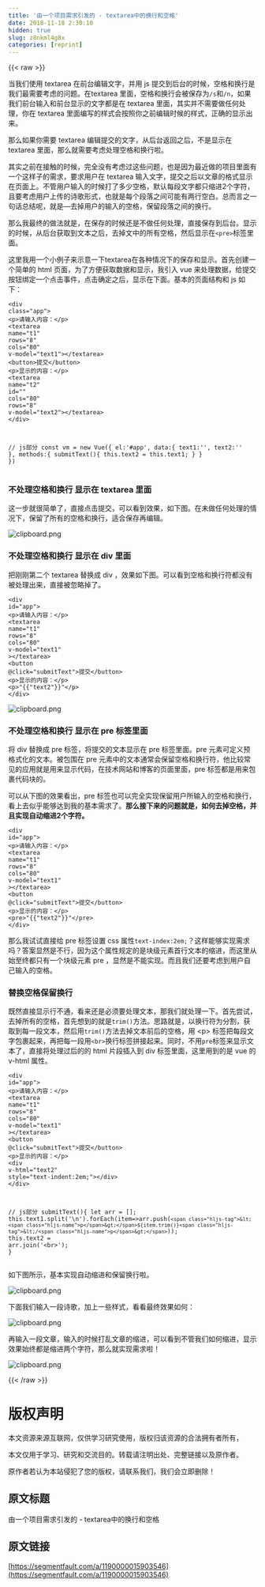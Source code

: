 ```yaml
---
title: '由一个项目需求引发的 - textarea中的换行和空格' 
date: 2018-11-18 2:30:10
hidden: true
slug: z8nkml4g8x
categories: [reprint]
---
```


{{< raw >}}
<p>&#x5F53;&#x6211;&#x4EEC;&#x4F7F;&#x7528; textarea &#x5728;&#x524D;&#x53F0;&#x7F16;&#x8F91;&#x6587;&#x5B57;&#xFF0C;&#x5E76;&#x7528; js &#x63D0;&#x4EA4;&#x5230;&#x540E;&#x53F0;&#x7684;&#x65F6;&#x5019;&#xFF0C;&#x7A7A;&#x683C;&#x548C;&#x6362;&#x884C;&#x662F;&#x6211;&#x4EEC;&#x6700;&#x9700;&#x8981;&#x8003;&#x8651;&#x7684;&#x95EE;&#x9898;&#x3002;&#x5728;textarea &#x91CC;&#x9762;&#xFF0C;&#x7A7A;&#x683C;&#x548C;&#x6362;&#x884C;&#x4F1A;&#x88AB;&#x4FDD;&#x5B58;&#x4E3A;<code>/s</code>&#x548C;<code>/n</code>&#xFF0C;&#x5982;&#x679C;&#x6211;&#x4EEC;&#x524D;&#x53F0;&#x8F93;&#x5165;&#x548C;&#x524D;&#x53F0;&#x663E;&#x793A;&#x7684;&#x6587;&#x5B57;&#x90FD;&#x662F;&#x5728; textarea &#x91CC;&#x9762;&#xFF0C;&#x5176;&#x5B9E;&#x5E76;&#x4E0D;&#x9700;&#x8981;&#x505A;&#x4EFB;&#x4F55;&#x5904;&#x7406;&#xFF0C;&#x4F60;&#x5728; textarea &#x91CC;&#x9762;&#x7F16;&#x5199;&#x7684;&#x6837;&#x5F0F;&#x4F1A;&#x6309;&#x7167;&#x4F60;&#x4E4B;&#x524D;&#x7F16;&#x8F91;&#x65F6;&#x5019;&#x7684;&#x6837;&#x5F0F;&#xFF0C;&#x6B63;&#x786E;&#x7684;&#x663E;&#x793A;&#x51FA;&#x6765;&#x3002;</p><p>&#x90A3;&#x4E48;&#x5982;&#x679C;&#x4F60;&#x9700;&#x8981; textarea &#x7F16;&#x8F91;&#x63D0;&#x4EA4;&#x7684;&#x6587;&#x5B57;&#xFF0C;&#x4ECE;&#x540E;&#x53F0;&#x8FD4;&#x56DE;&#x4E4B;&#x540E;&#xFF0C;&#x4E0D;&#x662F;&#x663E;&#x793A;&#x5728; textarea &#x91CC;&#x9762;&#xFF0C;&#x90A3;&#x4E48;&#x5C31;&#x9700;&#x8981;&#x8003;&#x8651;&#x5904;&#x7406;&#x7A7A;&#x683C;&#x548C;&#x6362;&#x884C;&#x5566;&#x3002;</p><p>&#x5176;&#x5B9E;&#x4E4B;&#x524D;&#x5728;&#x63A5;&#x89E6;&#x7684;&#x65F6;&#x5019;&#xFF0C;&#x5B8C;&#x5168;&#x6CA1;&#x6709;&#x8003;&#x8651;&#x8FC7;&#x8FD9;&#x4E9B;&#x95EE;&#x9898;&#xFF0C;&#x4E5F;&#x662F;&#x56E0;&#x4E3A;&#x6700;&#x8FD1;&#x505A;&#x7684;&#x9879;&#x76EE;&#x91CC;&#x9762;&#x6709;&#x4E00;&#x4E2A;&#x8FD9;&#x6837;&#x5B50;&#x7684;&#x9700;&#x6C42;&#xFF0C;&#x8981;&#x6C42;&#x7528;&#x6237;&#x5728; textarea &#x8F93;&#x5165;&#x6587;&#x5B57;&#xFF0C;&#x63D0;&#x4EA4;&#x4E4B;&#x540E;&#x4EE5;&#x6587;&#x7AE0;&#x7684;&#x683C;&#x5F0F;&#x663E;&#x793A;&#x5728;&#x9875;&#x9762;&#x4E0A;&#x3002;&#x4E0D;&#x7BA1;&#x7528;&#x6237;&#x8F93;&#x5165;&#x7684;&#x65F6;&#x5019;&#x6253;&#x4E86;&#x591A;&#x5C11;&#x7A7A;&#x683C;&#xFF0C;&#x9ED8;&#x8BA4;&#x6BCF;&#x6BB5;&#x6587;&#x5B57;&#x90FD;&#x53EA;&#x7F29;&#x8FDB;2&#x4E2A;&#x5B57;&#x7B26;&#xFF0C;&#x4E14;&#x8981;&#x8003;&#x8651;&#x7528;&#x6237;&#x4E0A;&#x4F20;&#x7684;&#x8BD7;&#x6B4C;&#x5F62;&#x5F0F;&#xFF0C;&#x4E5F;&#x5C31;&#x662F;&#x6BCF;&#x4E2A;&#x6BB5;&#x843D;&#x4E4B;&#x95F4;&#x53EF;&#x80FD;&#x6709;&#x4E24;&#x884C;&#x7A7A;&#x767D;&#x3002;&#x603B;&#x800C;&#x8A00;&#x4E4B;&#x4E00;&#x53E5;&#x8BDD;&#x603B;&#x7ED3;&#x5462;&#xFF0C;&#x5C31;&#x662F;&#x2014;&#x53BB;&#x6389;&#x7528;&#x6237;&#x7684;&#x8F93;&#x5165;&#x7684;&#x7A7A;&#x683C;&#xFF0C;&#x4FDD;&#x7559;&#x6BB5;&#x843D;&#x4E4B;&#x95F4;&#x7684;&#x6362;&#x884C;&#x3002;</p><p>&#x90A3;&#x4E48;&#x6211;&#x6700;&#x7EC8;&#x7684;&#x505A;&#x6CD5;&#x5C31;&#x662F;&#xFF0C;&#x5728;&#x4FDD;&#x5B58;&#x7684;&#x65F6;&#x5019;&#x8FD8;&#x662F;&#x4E0D;&#x505A;&#x4EFB;&#x4F55;&#x5904;&#x7406;&#xFF0C;&#x76F4;&#x63A5;&#x4FDD;&#x5B58;&#x5230;&#x540E;&#x53F0;&#x3002;&#x663E;&#x793A;&#x7684;&#x65F6;&#x5019;&#xFF0C;&#x4ECE;&#x540E;&#x53F0;&#x83B7;&#x53D6;&#x5230;&#x6587;&#x672C;&#x4E4B;&#x540E;&#xFF0C;&#x53BB;&#x6389;&#x6587;&#x4E2D;&#x7684;&#x6240;&#x6709;&#x7A7A;&#x683C;&#xFF0C;&#x7136;&#x540E;&#x663E;&#x793A;&#x5728;<code>&lt;pre&gt;</code>&#x6807;&#x7B7E;&#x91CC;&#x9762;&#x3002;</p><p>&#x8FD9;&#x91CC;&#x6211;&#x7528;&#x4E00;&#x4E2A;&#x5C0F;&#x4F8B;&#x5B50;&#x6765;&#x793A;&#x610F;&#x4E00;&#x4E0B;textarea&#x5728;&#x5404;&#x79CD;&#x60C5;&#x51B5;&#x4E0B;&#x7684;&#x4FDD;&#x5B58;&#x548C;&#x663E;&#x793A;&#x3002;&#x9996;&#x5148;&#x521B;&#x5EFA;&#x4E00;&#x4E2A;&#x7B80;&#x5355;&#x7684; html &#x9875;&#x9762;&#xFF0C;&#x4E3A;&#x4E86;&#x65B9;&#x4FBF;&#x83B7;&#x53D6;&#x6570;&#x636E;&#x548C;&#x663E;&#x793A;&#xFF0C;&#x6211;&#x5F15;&#x5165; vue &#x6765;&#x5904;&#x7406;&#x6570;&#x636E;&#xFF0C;&#x7ED9;&#x63D0;&#x4EA4;&#x6309;&#x94AE;&#x7ED1;&#x5B9A;&#x4E00;&#x4E2A;&#x70B9;&#x51FB;&#x4E8B;&#x4EF6;&#xFF0C;&#x70B9;&#x51FB;&#x786E;&#x5B9A;&#x4E4B;&#x540E;&#xFF0C;&#x663E;&#x793A;&#x5728;&#x4E0B;&#x9762;&#x3002;&#x57FA;&#x672C;&#x7684;&#x9875;&#x9762;&#x7ED3;&#x6784;&#x548C; js &#x5982;&#x4E0B;&#xFF1A;</p><div class="widget-codetool" style="display:none"><div class="widget-codetool--inner"><span class="selectCode code-tool" data-toggle="tooltip" data-placement="top" title="" data-original-title="&#x5168;&#x9009;"></span> <span type="button" class="copyCode code-tool" data-toggle="tooltip" data-placement="top" data-clipboard-text="&lt;div class=&quot;app&quot;&gt;
    &lt;p&gt;&#x8BF7;&#x8F93;&#x5165;&#x5185;&#x5BB9;&#xFF1A;&lt;/p&gt;
    &lt;textarea name=&quot;t1&quot; rows=&quot;8&quot; cols=&quot;80&quot; v-model=&quot;text1&quot;&gt;&lt;/textarea&gt;
    &lt;button&gt;&#x63D0;&#x4EA4;&lt;/button&gt;
    &lt;p&gt;&#x663E;&#x793A;&#x7684;&#x5185;&#x5BB9;&#xFF1A;&lt;/p&gt;
    &lt;textarea name=&quot;t2&quot; id=&quot;&quot; cols=&quot;80&quot; rows=&quot;8&quot; v-model=&quot;text2&quot;&gt;&lt;/textarea&gt;
&lt;/div&gt;

// js&#x90E8;&#x5206;
const vm = new Vue({
    el:&apos;#app&apos;,
    data:{
        text1:&apos;&apos;,
        text2:&apos;&apos;
    },
    methods:{
        submitText(){
            this.text2 = this.text1;
        }
    }
})" title="" data-original-title="&#x590D;&#x5236;"></span> <span type="button" class="saveToNote code-tool" data-toggle="tooltip" data-placement="top" title="" data-original-title="&#x653E;&#x8FDB;&#x7B14;&#x8BB0;"></span></div></div><pre class="hljs xml"><code><span class="hljs-tag">&lt;<span class="hljs-name">div</span> <span class="hljs-attr">class</span>=<span class="hljs-string">&quot;app&quot;</span>&gt;</span>
    <span class="hljs-tag">&lt;<span class="hljs-name">p</span>&gt;</span>&#x8BF7;&#x8F93;&#x5165;&#x5185;&#x5BB9;&#xFF1A;<span class="hljs-tag">&lt;/<span class="hljs-name">p</span>&gt;</span>
    <span class="hljs-tag">&lt;<span class="hljs-name">textarea</span> <span class="hljs-attr">name</span>=<span class="hljs-string">&quot;t1&quot;</span> <span class="hljs-attr">rows</span>=<span class="hljs-string">&quot;8&quot;</span> <span class="hljs-attr">cols</span>=<span class="hljs-string">&quot;80&quot;</span> <span class="hljs-attr">v-model</span>=<span class="hljs-string">&quot;text1&quot;</span>&gt;</span><span class="hljs-tag">&lt;/<span class="hljs-name">textarea</span>&gt;</span>
    <span class="hljs-tag">&lt;<span class="hljs-name">button</span>&gt;</span>&#x63D0;&#x4EA4;<span class="hljs-tag">&lt;/<span class="hljs-name">button</span>&gt;</span>
    <span class="hljs-tag">&lt;<span class="hljs-name">p</span>&gt;</span>&#x663E;&#x793A;&#x7684;&#x5185;&#x5BB9;&#xFF1A;<span class="hljs-tag">&lt;/<span class="hljs-name">p</span>&gt;</span>
    <span class="hljs-tag">&lt;<span class="hljs-name">textarea</span> <span class="hljs-attr">name</span>=<span class="hljs-string">&quot;t2&quot;</span> <span class="hljs-attr">id</span>=<span class="hljs-string">&quot;&quot;</span> <span class="hljs-attr">cols</span>=<span class="hljs-string">&quot;80&quot;</span> <span class="hljs-attr">rows</span>=<span class="hljs-string">&quot;8&quot;</span> <span class="hljs-attr">v-model</span>=<span class="hljs-string">&quot;text2&quot;</span>&gt;</span><span class="hljs-tag">&lt;/<span class="hljs-name">textarea</span>&gt;</span>
<span class="hljs-tag">&lt;/<span class="hljs-name">div</span>&gt;</span>

// js&#x90E8;&#x5206;
const vm = new Vue({
    el:&apos;#app&apos;,
    data:{
        text1:&apos;&apos;,
        text2:&apos;&apos;
    },
    methods:{
        submitText(){
            this.text2 = this.text1;
        }
    }
})</code></pre><h3 id="articleHeader0">&#x4E0D;&#x5904;&#x7406;&#x7A7A;&#x683C;&#x548C;&#x6362;&#x884C; &#x663E;&#x793A;&#x5728; textarea &#x91CC;&#x9762;</h3><p>&#x8FD9;&#x4E00;&#x6B65;&#x5C31;&#x5F88;&#x7B80;&#x5355;&#x4E86;&#xFF0C;&#x76F4;&#x63A5;&#x70B9;&#x51FB;&#x63D0;&#x4EA4;&#xFF0C;&#x53EF;&#x4EE5;&#x770B;&#x5230;&#x6548;&#x679C;&#xFF0C;&#x5982;&#x4E0B;&#x56FE;&#x3002;&#x5728;&#x672A;&#x505A;&#x4EFB;&#x4F55;&#x5904;&#x7406;&#x7684;&#x60C5;&#x51B5;&#x4E0B;&#xFF0C;&#x4FDD;&#x7559;&#x4E86;&#x6240;&#x6709;&#x7684;&#x7A7A;&#x683C;&#x548C;&#x6362;&#x884C;&#xFF0C;&#x9002;&#x5408;&#x4FDD;&#x5B58;&#x518D;&#x7F16;&#x8F91;&#x3002;</p><p><span class="img-wrap"><img data-src="/img/bVbeToN?w=1039&amp;h=926" src="https://static.alili.tech/img/bVbeToN?w=1039&amp;h=926" alt="clipboard.png" title="clipboard.png" style="cursor:pointer"></span></p><h3 id="articleHeader1">&#x4E0D;&#x5904;&#x7406;&#x7A7A;&#x683C;&#x548C;&#x6362;&#x884C; &#x663E;&#x793A;&#x5728; div &#x91CC;&#x9762;</h3><p>&#x628A;&#x521A;&#x521A;&#x7B2C;&#x4E8C;&#x4E2A; textarea &#x66FF;&#x6362;&#x6210; div &#xFF0C;&#x6548;&#x679C;&#x5982;&#x4E0B;&#x56FE;&#x3002;&#x53EF;&#x4EE5;&#x770B;&#x5230;&#x7A7A;&#x683C;&#x548C;&#x6362;&#x884C;&#x7B26;&#x90FD;&#x6CA1;&#x6709;&#x88AB;&#x5904;&#x7406;&#x51FA;&#x6765;&#xFF0C;&#x76F4;&#x63A5;&#x88AB;&#x5FFD;&#x7565;&#x6389;&#x4E86;&#x3002;</p><div class="widget-codetool" style="display:none"><div class="widget-codetool--inner"><span class="selectCode code-tool" data-toggle="tooltip" data-placement="top" title="" data-original-title="&#x5168;&#x9009;"></span> <span type="button" class="copyCode code-tool" data-toggle="tooltip" data-placement="top" data-clipboard-text="&lt;div id=&quot;app&quot;&gt;
    &lt;p&gt;&#x8BF7;&#x8F93;&#x5165;&#x5185;&#x5BB9;&#xFF1A;&lt;/p&gt;
    &lt;textarea name=&quot;t1&quot; rows=&quot;8&quot; cols=&quot;80&quot; v-model=&quot;text1&quot; &gt;&lt;/textarea&gt;
    &lt;button @click=&quot;submitText&quot;&gt;&#x63D0;&#x4EA4;&lt;/button&gt;
    &lt;p&gt;&#x663E;&#x793A;&#x7684;&#x5185;&#x5BB9;&#xFF1A;&lt;/p&gt;
    &lt;p&gt;"{{"text2"}}"&lt;/p&gt;
&lt;/div&gt;" title="" data-original-title="&#x590D;&#x5236;"></span> <span type="button" class="saveToNote code-tool" data-toggle="tooltip" data-placement="top" title="" data-original-title="&#x653E;&#x8FDB;&#x7B14;&#x8BB0;"></span></div></div><pre class="hljs django"><code><span class="xml"><span class="hljs-tag">&lt;<span class="hljs-name">div</span> <span class="hljs-attr">id</span>=<span class="hljs-string">&quot;app&quot;</span>&gt;</span>
    <span class="hljs-tag">&lt;<span class="hljs-name">p</span>&gt;</span>&#x8BF7;&#x8F93;&#x5165;&#x5185;&#x5BB9;&#xFF1A;<span class="hljs-tag">&lt;/<span class="hljs-name">p</span>&gt;</span>
    <span class="hljs-tag">&lt;<span class="hljs-name">textarea</span> <span class="hljs-attr">name</span>=<span class="hljs-string">&quot;t1&quot;</span> <span class="hljs-attr">rows</span>=<span class="hljs-string">&quot;8&quot;</span> <span class="hljs-attr">cols</span>=<span class="hljs-string">&quot;80&quot;</span> <span class="hljs-attr">v-model</span>=<span class="hljs-string">&quot;text1&quot;</span> &gt;</span><span class="hljs-tag">&lt;/<span class="hljs-name">textarea</span>&gt;</span>
    <span class="hljs-tag">&lt;<span class="hljs-name">button</span> @<span class="hljs-attr">click</span>=<span class="hljs-string">&quot;submitText&quot;</span>&gt;</span>&#x63D0;&#x4EA4;<span class="hljs-tag">&lt;/<span class="hljs-name">button</span>&gt;</span>
    <span class="hljs-tag">&lt;<span class="hljs-name">p</span>&gt;</span>&#x663E;&#x793A;&#x7684;&#x5185;&#x5BB9;&#xFF1A;<span class="hljs-tag">&lt;/<span class="hljs-name">p</span>&gt;</span>
    <span class="hljs-tag">&lt;<span class="hljs-name">p</span>&gt;</span></span><span class="hljs-template-variable">"{{"text2"}}"</span><span class="xml"><span class="hljs-tag">&lt;/<span class="hljs-name">p</span>&gt;</span>
<span class="hljs-tag">&lt;/<span class="hljs-name">div</span>&gt;</span></span></code></pre><p><span class="img-wrap"><img data-src="/img/bVbeToK?w=1039&amp;h=816" src="https://static.alili.tech/img/bVbeToK?w=1039&amp;h=816" alt="clipboard.png" title="clipboard.png" style="cursor:pointer"></span></p><h3 id="articleHeader2">&#x4E0D;&#x5904;&#x7406;&#x7A7A;&#x683C;&#x548C;&#x6362;&#x884C; &#x663E;&#x793A;&#x5728; pre &#x6807;&#x7B7E;&#x91CC;&#x9762;</h3><p>&#x5C06; div &#x66FF;&#x6362;&#x6210; pre &#x6807;&#x7B7E;&#xFF0C;&#x5C06;&#x63D0;&#x4EA4;&#x7684;&#x6587;&#x672C;&#x663E;&#x793A;&#x5728; pre &#x6807;&#x7B7E;&#x91CC;&#x9762;&#x3002;pre &#x5143;&#x7D20;&#x53EF;&#x5B9A;&#x4E49;&#x9884;&#x683C;&#x5F0F;&#x5316;&#x7684;&#x6587;&#x672C;&#x3002;&#x88AB;&#x5305;&#x56F4;&#x5728; pre &#x5143;&#x7D20;&#x4E2D;&#x7684;&#x6587;&#x672C;&#x901A;&#x5E38;&#x4F1A;&#x4FDD;&#x7559;&#x7A7A;&#x683C;&#x548C;&#x6362;&#x884C;&#x7B26;&#xFF0C;&#x4ED6;&#x6BD4;&#x8F83;&#x5E38;&#x89C1;&#x7684;&#x5E94;&#x7528;&#x5C31;&#x662F;&#x7528;&#x6765;&#x663E;&#x793A;&#x4EE3;&#x7801;&#xFF0C;&#x5728;&#x6280;&#x672F;&#x7F51;&#x7AD9;&#x548C;&#x535A;&#x5BA2;&#x7684;&#x9875;&#x9762;&#x91CC;&#x9762;&#xFF0C;pre &#x6807;&#x7B7E;&#x90FD;&#x662F;&#x7528;&#x6765;&#x5305;&#x88F9;&#x4EE3;&#x7801;&#x5757;&#x7684;&#x3002;</p><p>&#x53EF;&#x4EE5;&#x4ECE;&#x4E0B;&#x56FE;&#x7684;&#x6548;&#x679C;&#x770B;&#x51FA;&#xFF0C;pre &#x6807;&#x7B7E;&#x4E5F;&#x53EF;&#x4EE5;&#x5B8C;&#x5168;&#x5B9E;&#x73B0;&#x4FDD;&#x7559;&#x7528;&#x6237;&#x6240;&#x8F93;&#x5165;&#x7684;&#x7A7A;&#x683C;&#x548C;&#x6362;&#x884C;&#xFF0C;&#x770B;&#x4E0A;&#x53BB;&#x4F3C;&#x4E4E;&#x80FD;&#x591F;&#x8FBE;&#x5230;&#x6211;&#x7684;&#x57FA;&#x672C;&#x9700;&#x6C42;&#x4E86;&#x3002;<strong>&#x90A3;&#x4E48;&#x63A5;&#x4E0B;&#x6765;&#x7684;&#x95EE;&#x9898;&#x5C31;&#x662F;&#xFF0C;&#x5982;&#x4F55;&#x53BB;&#x6389;&#x7A7A;&#x683C;&#xFF0C;&#x5E76;&#x4E14;&#x5B9E;&#x73B0;&#x81EA;&#x52A8;&#x7F29;&#x8FDB;2&#x4E2A;&#x5B57;&#x7B26;&#x3002;</strong></p><div class="widget-codetool" style="display:none"><div class="widget-codetool--inner"><span class="selectCode code-tool" data-toggle="tooltip" data-placement="top" title="" data-original-title="&#x5168;&#x9009;"></span> <span type="button" class="copyCode code-tool" data-toggle="tooltip" data-placement="top" data-clipboard-text="&lt;div id=&quot;app&quot;&gt;
    &lt;p&gt;&#x8BF7;&#x8F93;&#x5165;&#x5185;&#x5BB9;&#xFF1A;&lt;/p&gt;
    &lt;textarea name=&quot;t1&quot; rows=&quot;8&quot; cols=&quot;80&quot; v-model=&quot;text1&quot; &gt;&lt;/textarea&gt;
    &lt;button @click=&quot;submitText&quot;&gt;&#x63D0;&#x4EA4;&lt;/button&gt;
    &lt;p&gt;&#x663E;&#x793A;&#x7684;&#x5185;&#x5BB9;&#xFF1A;&lt;/p&gt;
    &lt;pre&gt;"{{"text2"}}"&lt;/pre&gt;
&lt;/div&gt;" title="" data-original-title="&#x590D;&#x5236;"></span> <span type="button" class="saveToNote code-tool" data-toggle="tooltip" data-placement="top" title="" data-original-title="&#x653E;&#x8FDB;&#x7B14;&#x8BB0;"></span></div></div><pre class="hljs django"><code><span class="xml"><span class="hljs-tag">&lt;<span class="hljs-name">div</span> <span class="hljs-attr">id</span>=<span class="hljs-string">&quot;app&quot;</span>&gt;</span>
    <span class="hljs-tag">&lt;<span class="hljs-name">p</span>&gt;</span>&#x8BF7;&#x8F93;&#x5165;&#x5185;&#x5BB9;&#xFF1A;<span class="hljs-tag">&lt;/<span class="hljs-name">p</span>&gt;</span>
    <span class="hljs-tag">&lt;<span class="hljs-name">textarea</span> <span class="hljs-attr">name</span>=<span class="hljs-string">&quot;t1&quot;</span> <span class="hljs-attr">rows</span>=<span class="hljs-string">&quot;8&quot;</span> <span class="hljs-attr">cols</span>=<span class="hljs-string">&quot;80&quot;</span> <span class="hljs-attr">v-model</span>=<span class="hljs-string">&quot;text1&quot;</span> &gt;</span><span class="hljs-tag">&lt;/<span class="hljs-name">textarea</span>&gt;</span>
    <span class="hljs-tag">&lt;<span class="hljs-name">button</span> @<span class="hljs-attr">click</span>=<span class="hljs-string">&quot;submitText&quot;</span>&gt;</span>&#x63D0;&#x4EA4;<span class="hljs-tag">&lt;/<span class="hljs-name">button</span>&gt;</span>
    <span class="hljs-tag">&lt;<span class="hljs-name">p</span>&gt;</span>&#x663E;&#x793A;&#x7684;&#x5185;&#x5BB9;&#xFF1A;<span class="hljs-tag">&lt;/<span class="hljs-name">p</span>&gt;</span>
    <span class="hljs-tag">&lt;<span class="hljs-name">pre</span>&gt;</span></span><span class="hljs-template-variable">"{{"text2"}}"</span><span class="xml"><span class="hljs-tag">&lt;/<span class="hljs-name">pre</span>&gt;</span>
<span class="hljs-tag">&lt;/<span class="hljs-name">div</span>&gt;</span></span></code></pre><p>&#x90A3;&#x4E48;&#x6211;&#x8BD5;&#x8BD5;&#x76F4;&#x63A5;&#x7ED9; pre &#x6807;&#x7B7E;&#x8BBE;&#x7F6E; css &#x5C5E;&#x6027;<code>text-index:2em;</code>&#xFF1F;&#x8FD9;&#x6837;&#x80FD;&#x591F;&#x5B9E;&#x73B0;&#x9700;&#x6C42;&#x5417;&#xFF1F;&#x7B54;&#x6848;&#x663E;&#x7136;&#x662F;&#x4E0D;&#x884C;&#xFF0C;&#x56E0;&#x4E3A;&#x8FD9;&#x4E2A;&#x5C5E;&#x6027;&#x89C4;&#x5B9A;&#x7684;&#x662F;&#x5757;&#x7EA7;&#x5143;&#x7D20;&#x9996;&#x884C;&#x6587;&#x672C;&#x7684;&#x7F29;&#x8FDB;&#xFF0C;&#x800C;&#x8FD9;&#x91CC;&#x4ECE;&#x59CB;&#x81F3;&#x7EC8;&#x90FD;&#x53EA;&#x6709;&#x4E00;&#x4E2A;&#x5757;&#x7EA7;&#x5143;&#x7D20; pre &#xFF0C;&#x663E;&#x7136;&#x662F;&#x4E0D;&#x80FD;&#x5B9E;&#x73B0;&#x3002;&#x800C;&#x4E14;&#x6211;&#x4EEC;&#x8FD8;&#x8981;&#x8003;&#x8651;&#x5230;&#x7528;&#x6237;&#x81EA;&#x5DF1;&#x8F93;&#x5165;&#x7684;&#x7A7A;&#x683C;&#x3002;</p><h3 id="articleHeader3">&#x66FF;&#x6362;&#x7A7A;&#x683C;&#x4FDD;&#x7559;&#x6362;&#x884C;</h3><p>&#x65E2;&#x7136;&#x76F4;&#x63A5;&#x663E;&#x793A;&#x884C;&#x4E0D;&#x901A;&#xFF0C;&#x770B;&#x6765;&#x8FD8;&#x662F;&#x5FC5;&#x987B;&#x8981;&#x5904;&#x7406;&#x6587;&#x672C;&#xFF0C;&#x90A3;&#x6211;&#x4EEC;&#x5C31;&#x5904;&#x7406;&#x4E00;&#x4E0B;&#x3002;&#x9996;&#x5148;&#x5C1D;&#x8BD5;&#xFF0C;&#x53BB;&#x6389;&#x6240;&#x6709;&#x7684;&#x7A7A;&#x683C;&#xFF0C;&#x9996;&#x5148;&#x60F3;&#x5230;&#x7684;&#x5C31;&#x662F;<code>trim()</code>&#x65B9;&#x6CD5;&#x3002;&#x601D;&#x8DEF;&#x5C31;&#x662F;&#xFF0C;&#x4EE5;&#x6362;&#x884C;&#x7B26;&#x4E3A;&#x5206;&#x5272;&#xFF0C;&#x83B7;&#x53D6;&#x5230;&#x6BCF;&#x4E00;&#x6BB5;&#x6587;&#x672C;&#xFF0C;&#x7136;&#x540E;&#x7528;<code>trim()</code>&#x65B9;&#x6CD5;&#x53BB;&#x6389;&#x6587;&#x672C;&#x524D;&#x540E;&#x7684;&#x7A7A;&#x683C;&#xFF0C;&#x7528; &lt;p&gt; &#x6807;&#x7B7E;&#x628A;&#x6BCF;&#x6BB5;&#x6587;&#x5B57;&#x5305;&#x88F9;&#x8D77;&#x6765;&#xFF0C;&#x518D;&#x628A;&#x6BCF;&#x4E00;&#x6BB5;&#x7528;<code>&lt;br&gt;</code>&#x6362;&#x884C;&#x6807;&#x7B7E;&#x62FC;&#x63A5;&#x8D77;&#x6765;&#x3002;&#x540C;&#x65F6;&#xFF0C;&#x4E0D;&#x7528;<code>pre</code>&#x6807;&#x7B7E;&#x6765;&#x663E;&#x793A;&#x6587;&#x672C;&#x4E86;&#xFF0C;&#x76F4;&#x63A5;&#x5C06;&#x5904;&#x7406;&#x8FC7;&#x540E;&#x7684;&#x7684; html &#x7247;&#x6BB5;&#x63D2;&#x5165;&#x5230; div &#x6807;&#x7B7E;&#x91CC;&#x9762;&#xFF0C;&#x8FD9;&#x91CC;&#x7528;&#x5230;&#x7684;&#x662F; vue &#x7684; v-html &#x5C5E;&#x6027;&#x3002;</p><div class="widget-codetool" style="display:none"><div class="widget-codetool--inner"><span class="selectCode code-tool" data-toggle="tooltip" data-placement="top" title="" data-original-title="&#x5168;&#x9009;"></span> <span type="button" class="copyCode code-tool" data-toggle="tooltip" data-placement="top" data-clipboard-text="&lt;div id=&quot;app&quot;&gt;
    &lt;p&gt;&#x8BF7;&#x8F93;&#x5165;&#x5185;&#x5BB9;&#xFF1A;&lt;/p&gt;
    &lt;textarea name=&quot;t1&quot; rows=&quot;8&quot; cols=&quot;80&quot; v-model=&quot;text1&quot; &gt;&lt;/textarea&gt;
    &lt;button @click=&quot;submitText&quot;&gt;&#x63D0;&#x4EA4;&lt;/button&gt;
    &lt;p&gt;&#x663E;&#x793A;&#x7684;&#x5185;&#x5BB9;&#xFF1A;&lt;/p&gt;
    &lt;div v-html=&quot;text2&quot; style=&quot;text-indent:2em;&quot;&gt;&lt;/div&gt;
&lt;/div&gt;

// js&#x90E8;&#x5206;
submitText(){
    let arr = [];
    this.text1.split(&apos;\n&apos;).forEach(item=&gt;arr.push(`&lt;p&gt;${item.trim()}&lt;/p&gt;`));
    this.text2 = arr.join(&apos;&lt;br&gt;&apos;);
}" title="" data-original-title="&#x590D;&#x5236;"></span> <span type="button" class="saveToNote code-tool" data-toggle="tooltip" data-placement="top" title="" data-original-title="&#x653E;&#x8FDB;&#x7B14;&#x8BB0;"></span></div></div><pre class="hljs xml"><code><span class="hljs-tag">&lt;<span class="hljs-name">div</span> <span class="hljs-attr">id</span>=<span class="hljs-string">&quot;app&quot;</span>&gt;</span>
    <span class="hljs-tag">&lt;<span class="hljs-name">p</span>&gt;</span>&#x8BF7;&#x8F93;&#x5165;&#x5185;&#x5BB9;&#xFF1A;<span class="hljs-tag">&lt;/<span class="hljs-name">p</span>&gt;</span>
    <span class="hljs-tag">&lt;<span class="hljs-name">textarea</span> <span class="hljs-attr">name</span>=<span class="hljs-string">&quot;t1&quot;</span> <span class="hljs-attr">rows</span>=<span class="hljs-string">&quot;8&quot;</span> <span class="hljs-attr">cols</span>=<span class="hljs-string">&quot;80&quot;</span> <span class="hljs-attr">v-model</span>=<span class="hljs-string">&quot;text1&quot;</span> &gt;</span><span class="hljs-tag">&lt;/<span class="hljs-name">textarea</span>&gt;</span>
    <span class="hljs-tag">&lt;<span class="hljs-name">button</span> @<span class="hljs-attr">click</span>=<span class="hljs-string">&quot;submitText&quot;</span>&gt;</span>&#x63D0;&#x4EA4;<span class="hljs-tag">&lt;/<span class="hljs-name">button</span>&gt;</span>
    <span class="hljs-tag">&lt;<span class="hljs-name">p</span>&gt;</span>&#x663E;&#x793A;&#x7684;&#x5185;&#x5BB9;&#xFF1A;<span class="hljs-tag">&lt;/<span class="hljs-name">p</span>&gt;</span>
    <span class="hljs-tag">&lt;<span class="hljs-name">div</span> <span class="hljs-attr">v-html</span>=<span class="hljs-string">&quot;text2&quot;</span> <span class="hljs-attr">style</span>=<span class="hljs-string">&quot;text-indent:2em;&quot;</span>&gt;</span><span class="hljs-tag">&lt;/<span class="hljs-name">div</span>&gt;</span>
<span class="hljs-tag">&lt;/<span class="hljs-name">div</span>&gt;</span>

// js&#x90E8;&#x5206;
submitText(){
    let arr = [];
    this.text1.split(&apos;\n&apos;).forEach(item=&gt;arr.push(`<span class="hljs-tag">&lt;<span class="hljs-name">p</span>&gt;</span>${item.trim()}<span class="hljs-tag">&lt;/<span class="hljs-name">p</span>&gt;</span>`));
    this.text2 = arr.join(&apos;<span class="hljs-tag">&lt;<span class="hljs-name">br</span>&gt;</span>&apos;);
}</code></pre><p>&#x5982;&#x4E0B;&#x56FE;&#x6240;&#x793A;&#xFF0C;&#x57FA;&#x672C;&#x5B9E;&#x73B0;&#x81EA;&#x52A8;&#x7F29;&#x8FDB;&#x548C;&#x4FDD;&#x7559;&#x6362;&#x884C;&#x5566;&#x3002;</p><p><span class="img-wrap"><img data-src="/img/bVbeToH?w=711&amp;h=938" src="https://static.alili.tech/img/bVbeToH?w=711&amp;h=938" alt="clipboard.png" title="clipboard.png" style="cursor:pointer"></span></p><p>&#x4E0B;&#x9762;&#x6211;&#x4EEC;&#x8F93;&#x5165;&#x4E00;&#x6BB5;&#x8BD7;&#x6B4C;&#xFF0C;&#x52A0;&#x4E0A;&#x4E00;&#x4E9B;&#x6837;&#x5F0F;&#xFF0C;&#x770B;&#x770B;&#x6700;&#x7EC8;&#x6548;&#x679C;&#x5982;&#x4F55;&#xFF1A;</p><p><span class="img-wrap"><img data-src="/img/bVbeToF?w=994&amp;h=1465" src="https://static.alili.tech/img/bVbeToF?w=994&amp;h=1465" alt="clipboard.png" title="clipboard.png" style="cursor:pointer"></span></p><p>&#x518D;&#x8F93;&#x5165;&#x4E00;&#x6BB5;&#x6587;&#x7AE0;&#xFF0C;&#x8F93;&#x5165;&#x7684;&#x65F6;&#x5019;&#x6253;&#x4E71;&#x6587;&#x7AE0;&#x7684;&#x7F29;&#x8FDB;&#xFF0C;&#x53EF;&#x4EE5;&#x770B;&#x5230;&#x4E0D;&#x7BA1;&#x6211;&#x4EEC;&#x5982;&#x4F55;&#x7F29;&#x8FDB;&#xFF0C;&#x663E;&#x793A;&#x6548;&#x679C;&#x59CB;&#x7EC8;&#x90FD;&#x662F;&#x7F29;&#x8FDB;&#x4E24;&#x4E2A;&#x5B57;&#x7B26;&#xFF0C;&#x90A3;&#x4E48;&#x5C31;&#x5B9E;&#x73B0;&#x9700;&#x6C42;&#x5566;&#xFF01;</p><p><span class="img-wrap"><img data-src="/img/bVbeToB?w=1065&amp;h=1409" src="https://static.alili.tech/img/bVbeToB?w=1065&amp;h=1409" alt="clipboard.png" title="clipboard.png" style="cursor:pointer"></span></p>
{{< /raw >}}

# 版权声明
本文资源来源互联网，仅供学习研究使用，版权归该资源的合法拥有者所有，

本文仅用于学习、研究和交流目的。转载请注明出处、完整链接以及原作者。

原作者若认为本站侵犯了您的版权，请联系我们，我们会立即删除！

## 原文标题
由一个项目需求引发的 - textarea中的换行和空格

## 原文链接
[https://segmentfault.com/a/1190000015903546](https://segmentfault.com/a/1190000015903546)

